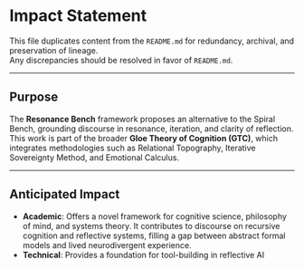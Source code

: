 # Impact Statement

This file duplicates content from the `README.md` for redundancy, archival, and preservation of lineage.  
Any discrepancies should be resolved in favor of `README.md`.

---

## Purpose
The **Resonance Bench** framework proposes an alternative to the Spiral Bench, grounding discourse in resonance, iteration, and clarity of reflection. This work is part of the broader **Gloe Theory of Cognition (GTC)**, which integrates methodologies such as Relational Topography, Iterative Sovereignty Method, and Emotional Calculus.

---

## Anticipated Impact

- **Academic**: Offers a novel framework for cognitive science, philosophy of mind, and systems theory. It contributes to discourse on recursive cognition and reflective systems, filling a gap between abstract formal models and lived neurodivergent experience.  
- **Technical**: Provides a foundation for tool-building in reflective AI
